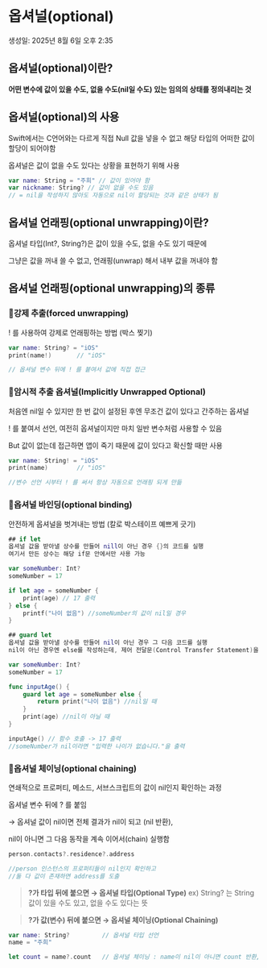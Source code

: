 # 옵셔널(optional)

생성일: 2025년 8월 6일 오후 2:35

## 옵셔널(optional)이란?

**어떤 변수에 값이 있을 수도, 없을 수도(nil일 수도) 있는 임의의 상태를 정의내리는 것**

## 옵셔널(optional)의 사용

<aside>

Swift에서는 C언어와는 다르게 직접 Null 값을 넣을 수 없고 해당 타입의 어떠한 값이 할당이 되어야함

옵셔널은 값이 없을 수도 있다는 상황을 표현하기 위해 사용

```swift
var name: String = "주희" // 값이 있어야 함
var nickname: String? // 값이 없을 수도 있음
// = nil을 작성하지 않아도 자동으로 nil이 할당되는 것과 같은 상태가 됨
```

</aside>

## 옵셔널 언래핑(optional unwrapping)이란?

옵셔널 타입(Int?, String?)은 값이 있을 수도, 없을 수도 있기 때문에

그냥은 값을 꺼내 쓸 수 없고, 언래핑(unwrap) 해서 내부 값을 꺼내야 함

## 옵셔널 언래핑(optional unwrapping)의 종류

<aside>

### 📍강제 추출(forced unwrapping)

! 를 사용하여 강제로 언래핑하는 방법 (박스 찢기)

```swift
var name: String? = "iOS"
print(name!)       // "iOS"

// 옵셔널 변수 뒤에 ! 를 붙여서 값에 직접 접근
```

</aside>

<aside>

### 📍암시적 추출 옵셔널(Implicitly Unwrapped Optional)

처음엔 nil일 수 있지만 한 번 값이 설정된 후엔 무조건 값이 있다고 간주하는 옵셔널

! 를 붙여서 선언, 여전히 옵셔널이지만 마치 일반 변수처럼 사용할 수 있음

But 값이 없는데 접근하면 앱이 죽기 때문에 값이 있다고 확신할 때만 사용

```swift
var name: String! = "iOS"
print(name)        // "iOS"

//변수 선언 시부터 ! 를 써서 항상 자동으로 언래핑 되게 만듦
```

</aside>

<aside>

### 📍옵셔널 바인딩(optional binding)

안전하게 옵셔널을 벗겨내는 방법 (칼로 박스테이프 예쁘게 긋기)

```swift
## if let
옵셔널 값을 받아낼 상수를 만들어 nill이 아닌 경우 {}의 코드를 실행
여기서 만든 상수는 해당 if문 안에서만 사용 가능

var someNumber: Int?
someNumber = 17

if let age = someNumber {
	print(age) // 17 출력
} else {
	printf("나이 없음") //someNumber의 값이 nil일 경우
}
```

```swift
## guard let
옵셔널 값을 받아낼 상수를 만들어 nil이 아닌 경우 그 다음 코드를 실행
nil이 아닌 경우엔 else를 작성하는데, 제어 전달문(Control Transfer Statement)을 사용해야함

var someNumber: Int?
someNumber = 17

func inputAge() {
    guard let age = someNumber else {
        return print("나이 없음") //nil일 때
    }
    print(age) //nil이 아닐 때
}

inputAge() // 함수 호출 -> 17 출력
//someNumber가 nil이라면 "입력한 나이가 없습니다."을 출력
```

</aside>

<aside>

### 📍옵셔널 체이닝(optional chaining)

연쇄적으로 프로퍼티, 메소드, 서브스크립트의 값이 nil인지 확인하는 과정

옵셔널 변수 뒤에 ? 를 붙임

→ 옵셔널 값이 nil이면 전체 결과가 nil이 되고 (nil 반환),

nil이 아니면 그 다음 동작을 계속 이어서(chain) 실행함

```swift
person.contacts?.residence?.address

//person 인스턴스의 프로퍼티들이 nil인지 확인하고
//둘 다 값이 존재하면 address를 도출
```

</aside>

> **?가 타입 뒤에 붙으면 → 옵셔널 타입(Optional Type)**
ex) String? 는 String 값이 있을 수도 있고, 없을 수도 있다는 뜻
> 

> **?가 값(변수) 뒤에 붙으면 → 옵셔널 체이닝(Optional Chaining)**
> 

```swift
var name: String?         // 옵셔널 타입 선언
name = "주희"

let count = name?.count   // 옵셔널 체이닝 : name이 nil이 아니면 count 반환, nil이면 nil 반환
```